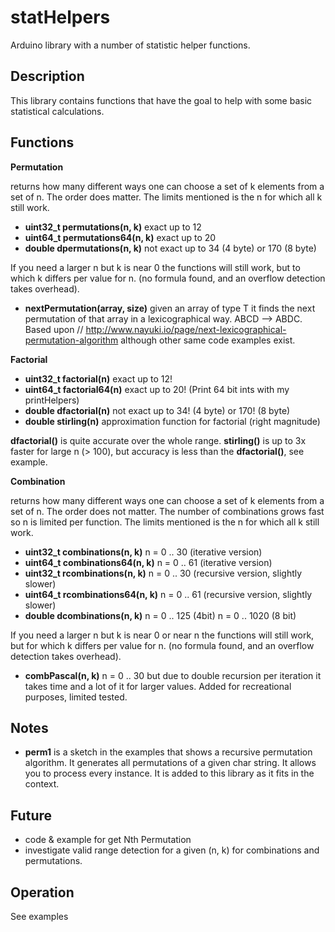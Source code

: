 # statHelpers

Arduino library with a number of statistic helper functions.

## Description

This library contains functions that have the goal to help with 
some basic statistical calculations.

## Functions

**Permutation**

returns how many different ways one can choose a set of k elements 
from a set of n. The order does matter. 
The limits mentioned is the n for which all k still work.

* **uint32_t permutations(n, k)** exact up to 12
* **uint64_t permutations64(n, k)** exact up to 20
* **double dpermutations(n, k)** not exact up to 34 (4 byte) or 170 (8 byte)

If you need a larger n but k is near 0 the functions will still work, but 
to which k differs per value for n. (no formula found, and an overflow
detection takes overhead).


* **nextPermutation<Type>(array, size)** given an array of type T it finds the next permutation
of that array in a lexicographical way.  ABCD --> ABDC. 
Based upon // http://www.nayuki.io/page/next-lexicographical-permutation-algorithm although 
other same code examples exist.


**Factorial**

* **uint32_t factorial(n)** exact up to 12!
* **uint64_t factorial64(n)** exact up to 20!  (Print 64 bit ints with my printHelpers)
* **double dfactorial(n)** not exact up to 34! (4 byte) or 170! (8 byte)
* **double stirling(n)** approximation function for factorial (right magnitude)

**dfactorial()** is quite accurate over the whole range.
**stirling()** is up to 3x faster for large n (> 100), 
but accuracy is less than the **dfactorial()**, see example.


**Combination**

returns how many different ways one can choose a set of k elements 
from a set of n. The order does not matter. 
The number of combinations grows fast so n is limited per function.
The limits mentioned is the n for which all k still work.

* **uint32_t combinations(n, k)**   n = 0 .. 30 (iterative version)
* **uint64_t combinations64(n, k)**  n = 0 .. 61 (iterative version)
* **uint32_t rcombinations(n, k)**    n = 0 .. 30 (recursive version, slightly slower)
* **uint64_t rcombinations64(n, k)**  n = 0 .. 61 (recursive version, slightly slower)
* **double dcombinations(n, k)**  n = 0 .. 125 (4bit)  n = 0 .. 1020 (8 bit) 

If you need a larger n but k is near 0 or near n the functions will still work, 
but for which k differs per value for n. (no formula found, and an overflow
detection takes overhead). 


* **combPascal(n, k)** n = 0 .. 30 but due to double recursion per iteration it takes
time and a lot of it for larger values. Added for recreational purposes, limited tested.

## Notes

* **perm1** is a sketch in the examples that shows a recursive permutation 
algorithm. It generates all permutations of a given char string. 
It allows you to process every instance.
It is added to this library as it fits in the context.


## Future

* code & example for get Nth Permutation
* investigate valid range detection for a given (n, k) for combinations and permutations.



## Operation

See examples
